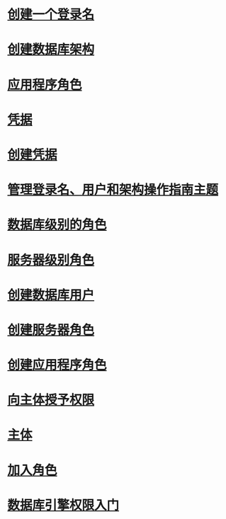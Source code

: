 # [创建一个登录名](create-a-login.md)
# [创建数据库架构](create-a-database-schema.md)
# [应用程序角色](application-roles.md)
# [凭据](credentials-database-engine.md)
# [创建凭据](create-a-credential.md)
# [管理登录名、用户和架构操作指南主题](managing-logins-users-and-schemas-how-to-topics.md)
# [数据库级别的角色](database-level-roles.md)
# [服务器级别角色](server-level-roles.md)
# [创建数据库用户](create-a-database-user.md)
# [创建服务器角色](create-a-server-role.md)
# [创建应用程序角色](create-an-application-role.md)
# [向主体授予权限](grant-a-permission-to-a-principal.md)
# [主体](principals-database-engine.md)
# [加入角色](join-a-role.md)
# [数据库引擎权限入门](getting-started-with-database-engine-permissions.md)
